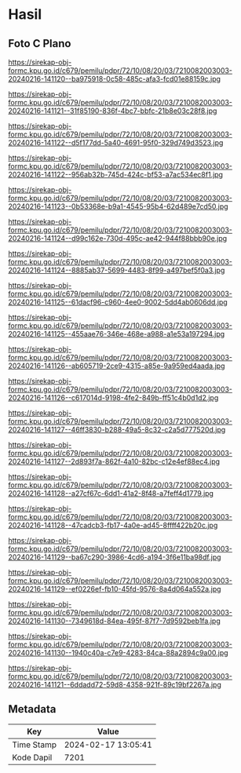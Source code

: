 # Hasil

## Foto C Plano

https://sirekap-obj-formc.kpu.go.id/c679/pemilu/pdpr/72/10/08/20/03/7210082003003-20240216-141120--ba975918-0c58-485c-afa3-fcd01e88159c.jpg

https://sirekap-obj-formc.kpu.go.id/c679/pemilu/pdpr/72/10/08/20/03/7210082003003-20240216-141121--31f85190-836f-4bc7-bbfc-21b8e03c28f8.jpg

https://sirekap-obj-formc.kpu.go.id/c679/pemilu/pdpr/72/10/08/20/03/7210082003003-20240216-141122--d5f177dd-5a40-4691-95f0-329d749d3523.jpg

https://sirekap-obj-formc.kpu.go.id/c679/pemilu/pdpr/72/10/08/20/03/7210082003003-20240216-141122--956ab32b-745d-424c-bf53-a7ac534ec8f1.jpg

https://sirekap-obj-formc.kpu.go.id/c679/pemilu/pdpr/72/10/08/20/03/7210082003003-20240216-141123--0b53368e-b9a1-4545-95b4-62d489e7cd50.jpg

https://sirekap-obj-formc.kpu.go.id/c679/pemilu/pdpr/72/10/08/20/03/7210082003003-20240216-141124--d99c162e-730d-495c-ae42-944f88bbb90e.jpg

https://sirekap-obj-formc.kpu.go.id/c679/pemilu/pdpr/72/10/08/20/03/7210082003003-20240216-141124--8885ab37-5699-4483-8f99-a497bef5f0a3.jpg

https://sirekap-obj-formc.kpu.go.id/c679/pemilu/pdpr/72/10/08/20/03/7210082003003-20240216-141125--61dacf96-c960-4ee0-9002-5dd4ab0606dd.jpg

https://sirekap-obj-formc.kpu.go.id/c679/pemilu/pdpr/72/10/08/20/03/7210082003003-20240216-141125--455aae76-346e-468e-a988-a1e53a197294.jpg

https://sirekap-obj-formc.kpu.go.id/c679/pemilu/pdpr/72/10/08/20/03/7210082003003-20240216-141126--ab605719-2ce9-4315-a85e-9a959ed4aada.jpg

https://sirekap-obj-formc.kpu.go.id/c679/pemilu/pdpr/72/10/08/20/03/7210082003003-20240216-141126--c617014d-9198-4fe2-849b-ff51c4b0d1d2.jpg

https://sirekap-obj-formc.kpu.go.id/c679/pemilu/pdpr/72/10/08/20/03/7210082003003-20240216-141127--46ff3830-b288-49a5-8c32-c2a5d777520d.jpg

https://sirekap-obj-formc.kpu.go.id/c679/pemilu/pdpr/72/10/08/20/03/7210082003003-20240216-141127--2d893f7a-862f-4a10-82bc-c12e4ef88ec4.jpg

https://sirekap-obj-formc.kpu.go.id/c679/pemilu/pdpr/72/10/08/20/03/7210082003003-20240216-141128--a27cf67c-6dd1-41a2-8f48-a7feff4d1779.jpg

https://sirekap-obj-formc.kpu.go.id/c679/pemilu/pdpr/72/10/08/20/03/7210082003003-20240216-141128--47cadcb3-fb17-4a0e-ad45-8ffff422b20c.jpg

https://sirekap-obj-formc.kpu.go.id/c679/pemilu/pdpr/72/10/08/20/03/7210082003003-20240216-141129--ba67c290-3986-4cd6-a194-3f6e11ba98df.jpg

https://sirekap-obj-formc.kpu.go.id/c679/pemilu/pdpr/72/10/08/20/03/7210082003003-20240216-141129--ef0226ef-fb10-45fd-9576-8a4d064a552a.jpg

https://sirekap-obj-formc.kpu.go.id/c679/pemilu/pdpr/72/10/08/20/03/7210082003003-20240216-141130--7349618d-84ea-495f-87f7-7d9592beb1fa.jpg

https://sirekap-obj-formc.kpu.go.id/c679/pemilu/pdpr/72/10/08/20/03/7210082003003-20240216-141130--1940c40a-c7e9-4283-84ca-88a2894c9a00.jpg

https://sirekap-obj-formc.kpu.go.id/c679/pemilu/pdpr/72/10/08/20/03/7210082003003-20240216-141121--6ddadd72-59d8-4358-921f-89c19bf2267a.jpg


## Metadata

| Key        | Value               |
| ---------- | ------------------- |
| Time Stamp | 2024-02-17 13:05:41 |
| Kode Dapil | 7201                |



